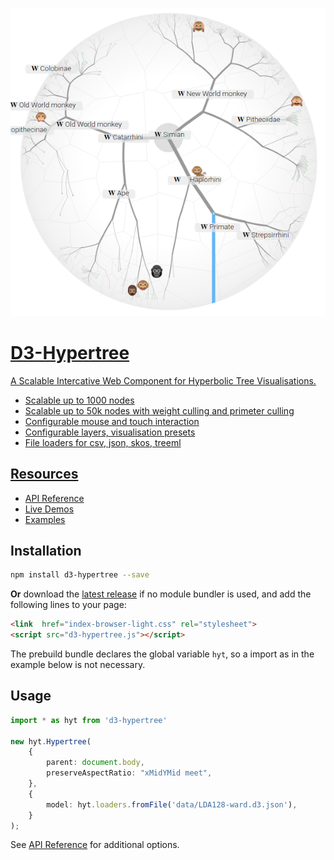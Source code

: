 <p align="justify">
<p align="center">
<a href="https://glouwa.github.io/d3-hypertree/">
  <img src="docs/img/screenshot-light-github.png?raw=true">
</p>
</p>

# D3-Hypertree

A Scalable Intercative Web Component for Hyperbolic Tree Visualisations.

- Scalable up to 1000 nodes
- Scalable up to 50k nodes with weight culling and primeter culling
- Configurable mouse and touch interaction
- Configurable layers, visualisation presets
- File loaders for csv, json, skos, treeml

## Resources
- [API Reference](https://glouwa.github.io/d3-hypertree/)
- [Live Demos](https://glouwa.github.io/d3-hypertree-examples/)
- [Examples](https://github.com/glouwa/d3-hypertree-examples/)

## Installation

```bash
npm install d3-hypertree --save
```

<b>Or</b> download the [latest release](https://glouwa.github.io/d3-hypertree/)
if no module bundler is used, and add the following lines to your page:

```html
<link  href="index-browser-light.css" rel="stylesheet">
<script src="d3-hypertree.js"></script>
```

The prebuild bundle declares the global variable `hyt`, 
so a import as in the example below is not necessary.

## Usage


```typescript
import * as hyt from 'd3-hypertree'

new hyt.Hypertree(
    {
        parent: document.body,
        preserveAspectRatio: "xMidYMid meet",
    },
    {
        model: hyt.loaders.fromFile('data/LDA128-ward.d3.json'),
    }
);
```

See [API Reference](https://glouwa.github.io/d3-hypertree/) for additional options.



